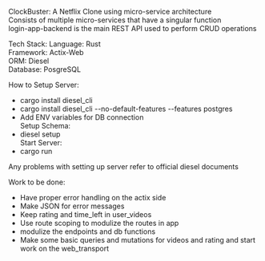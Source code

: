 ClockBuster:
A Netflix Clone using micro-service architecture<br />
Consists of multiple micro-services that have a singular function<br />
login-app-backend is the main REST API used to perform CRUD operations<br />

Tech Stack:
Language: Rust<br />
Framework: Actix-Web<br />
ORM: Diesel<br />
Database: PosgreSQL<br />

How to Setup Server:<br />
- cargo install diesel_cli
- cargo install diesel_cli --no-default-features --features postgres
- Add ENV variables for DB connection<br />
Setup Schema:<br />
- diesel setup<br />
Start Server:<br />
- cargo run

Any problems with setting up server refer to official diesel documents

Work to be done:
- Have proper error handling on the actix side
- Make JSON for error messages
- Keep rating and time_left in user_videos
- Use route scoping to modulize the routes in app
- modulize the endpoints and db functions
- Make some basic queries and mutations for videos and rating and start work on the web_transport